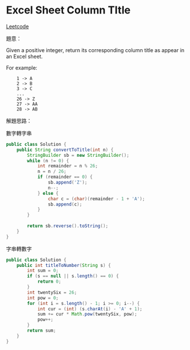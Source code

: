 # Excel Sheet Column TItle

[Leetcode](https://leetcode.com/problems/excel-sheet-column-title/)

題意：

Given a positive integer, return its corresponding column title as appear in an Excel sheet.

For example:
```
    1 -> A
    2 -> B
    3 -> C
    ...
    26 -> Z
    27 -> AA
    28 -> AB 
```

解題思路：

數字轉字串

```java
public class Solution {
    public String convertToTitle(int n) {
        StringBuilder sb = new StringBuilder();
        while (n != 0) {
            int remainder = n % 26;
            n = n / 26;
            if (remainder == 0) {
                sb.append('Z');
                n--;
            } else {
                char c = (char)(remainder - 1 + 'A');
                sb.append(c);
            }
        }
        
        return sb.reverse().toString();
    }
}
```


字串轉數字

```java
public class Solution {
    public int titleToNumber(String s) {
        int sum = 0;
        if (s == null || s.length() == 0) {
            return 0;
        }
        int twentySix = 26;
        int pow = 0;
        for (int i = s.length() - 1; i >= 0; i--) {
            int cur = (int) (s.charAt(i) - 'A' + 1);
            sum += cur * Math.pow(twentySix, pow);
            pow++;
        }
        return sum;
    }
}
```